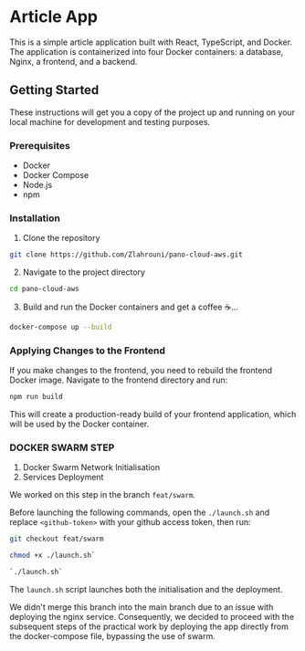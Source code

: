 # Article App

This is a simple article application built with React, TypeScript, and Docker. The application is containerized into four Docker containers: a database, Nginx, a frontend, and a backend.

## Getting Started

These instructions will get you a copy of the project up and running on your local machine for development and testing purposes.

### Prerequisites

- Docker
- Docker Compose
- Node.js
- npm

### Installation

1. Clone the repository
```bash
git clone https://github.com/Zlahrouni/pano-cloud-aws.git
```

2. Navigate to the project directory
```bash
cd pano-cloud-aws
```

3. Build and run the Docker containers and get a coffee ☕️...
```bash
docker-compose up --build
```

### Applying Changes to the Frontend
If you make changes to the frontend, you need to rebuild the frontend Docker image. Navigate to the frontend directory and run:
```bash
npm run build
```
This will create a production-ready build of your frontend application, which will be used by the Docker container. 

### DOCKER SWARM STEP
1. Docker Swarm Network Initialisation
2. Services Deployment

We worked on this step in the branch `feat/swarm`.

Before launching the following commands, open the `./launch.sh` and replace `<github-token>` with your github access token, then run:

```bash
git checkout feat/swarm
```

```bash
chmod +x ./launch.sh`
```

```bash
`./launch.sh`
```

The `launch.sh` script launches both the initialisation and the deployment.

We didn't merge this branch into the main branch due to an issue with deploying the nginx service. Consequently, we decided to proceed with the subsequent steps of the practical work by deploying the app directly from the docker-compose file, bypassing the use of swarm.

